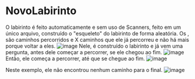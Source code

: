 # NovoLabirinto

O labirinto é feito automaticamente e sem uso de Scanners, feito em um único arquivo, construído o "esqueleto" do labirinto de forma aleatória. Os , são caminhos percorridos e X caminhos que ele já percorreu e não há mais porque voltar a eles.
![image](https://user-images.githubusercontent.com/103225393/173907528-f8c8b4b8-ee01-4b1a-9fbe-aadac21b8610.png)
Nele, é construído o labirinto e já vem uma pergunta, antes dele começar a percorrer, se ele chegou ao fim.
![image](https://user-images.githubusercontent.com/103225393/173907838-0e1f3edf-b6cb-4bd5-9a27-f99c82e75a7a.png)
Então, ele começa a percorrer, até que se chegue ao fim.
![image](https://user-images.githubusercontent.com/103225393/173907795-8223c43f-3281-4d17-b859-c60af4a54375.png)

Neste exemplo, ele não encontrou nenhum caminho para o final.
![image](https://user-images.githubusercontent.com/103225393/173907672-9f1aab36-0c11-49aa-86ff-b1fa6eb5ee51.png)
